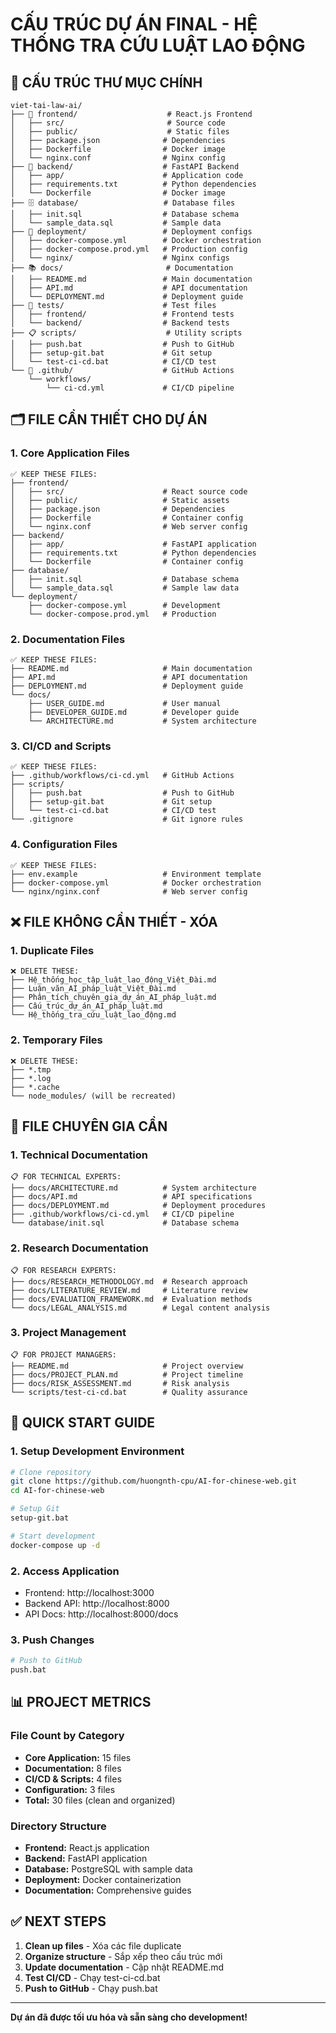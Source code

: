 # CẤU TRÚC DỰ ÁN FINAL - HỆ THỐNG TRA CỨU LUẬT LAO ĐỘNG

## 📁 CẤU TRÚC THƯ MỤC CHÍNH

```
viet-tai-law-ai/
├── 📱 frontend/                    # React.js Frontend
│   ├── src/                       # Source code
│   ├── public/                    # Static files
│   ├── package.json              # Dependencies
│   ├── Dockerfile                # Docker image
│   └── nginx.conf                # Nginx config
├── 🔧 backend/                    # FastAPI Backend
│   ├── app/                      # Application code
│   ├── requirements.txt          # Python dependencies
│   └── Dockerfile                # Docker image
├── 🗄️ database/                   # Database files
│   ├── init.sql                  # Database schema
│   └── sample_data.sql           # Sample data
├── 🚀 deployment/                 # Deployment configs
│   ├── docker-compose.yml        # Docker orchestration
│   ├── docker-compose.prod.yml   # Production config
│   └── nginx/                    # Nginx configs
├── 📚 docs/                       # Documentation
│   ├── README.md                 # Main documentation
│   ├── API.md                    # API documentation
│   └── DEPLOYMENT.md             # Deployment guide
├── 🧪 tests/                      # Test files
│   ├── frontend/                 # Frontend tests
│   └── backend/                  # Backend tests
├── 📋 scripts/                    # Utility scripts
│   ├── push.bat                  # Push to GitHub
│   ├── setup-git.bat             # Git setup
│   └── test-ci-cd.bat            # CI/CD test
└── 🔧 .github/                    # GitHub Actions
    └── workflows/
        └── ci-cd.yml             # CI/CD pipeline
```

## 🗂️ FILE CẦN THIẾT CHO DỰ ÁN

### **1. Core Application Files**
```
✅ KEEP THESE FILES:
├── frontend/
│   ├── src/                      # React source code
│   ├── public/                   # Static assets
│   ├── package.json              # Dependencies
│   ├── Dockerfile                # Container config
│   └── nginx.conf                # Web server config
├── backend/
│   ├── app/                      # FastAPI application
│   ├── requirements.txt          # Python dependencies
│   └── Dockerfile                # Container config
├── database/
│   ├── init.sql                  # Database schema
│   └── sample_data.sql           # Sample law data
└── deployment/
    ├── docker-compose.yml        # Development
    └── docker-compose.prod.yml   # Production
```

### **2. Documentation Files**
```
✅ KEEP THESE FILES:
├── README.md                     # Main documentation
├── API.md                        # API documentation
├── DEPLOYMENT.md                 # Deployment guide
└── docs/
    ├── USER_GUIDE.md             # User manual
    ├── DEVELOPER_GUIDE.md        # Developer guide
    └── ARCHITECTURE.md           # System architecture
```

### **3. CI/CD and Scripts**
```
✅ KEEP THESE FILES:
├── .github/workflows/ci-cd.yml   # GitHub Actions
├── scripts/
│   ├── push.bat                  # Push to GitHub
│   ├── setup-git.bat             # Git setup
│   └── test-ci-cd.bat            # CI/CD test
└── .gitignore                    # Git ignore rules
```

### **4. Configuration Files**
```
✅ KEEP THESE FILES:
├── env.example                   # Environment template
├── docker-compose.yml            # Docker orchestration
└── nginx/nginx.conf              # Web server config
```

## ❌ FILE KHÔNG CẦN THIẾT - XÓA

### **1. Duplicate Files**
```
❌ DELETE THESE:
├── Hệ_thống_học_tập_luật_lao_động_Việt_Đài.md
├── Luận_văn_AI_pháp_luật_Việt_Đài.md
├── Phân_tích_chuyên_gia_dự_án_AI_pháp_luật.md
├── Cấu_trúc_dự_án_AI_pháp_luật.md
└── Hệ_thống_tra_cứu_luật_lao_động.md
```

### **2. Temporary Files**
```
❌ DELETE THESE:
├── *.tmp
├── *.log
├── *.cache
└── node_modules/ (will be recreated)
```

## 🎯 FILE CHUYÊN GIA CẦN

### **1. Technical Documentation**
```
📋 FOR TECHNICAL EXPERTS:
├── docs/ARCHITECTURE.md          # System architecture
├── docs/API.md                   # API specifications
├── docs/DEPLOYMENT.md            # Deployment procedures
├── .github/workflows/ci-cd.yml   # CI/CD pipeline
└── database/init.sql             # Database schema
```

### **2. Research Documentation**
```
📋 FOR RESEARCH EXPERTS:
├── docs/RESEARCH_METHODOLOGY.md  # Research approach
├── docs/LITERATURE_REVIEW.md     # Literature review
├── docs/EVALUATION_FRAMEWORK.md  # Evaluation methods
└── docs/LEGAL_ANALYSIS.md        # Legal content analysis
```

### **3. Project Management**
```
📋 FOR PROJECT MANAGERS:
├── README.md                     # Project overview
├── docs/PROJECT_PLAN.md          # Project timeline
├── docs/RISK_ASSESSMENT.md       # Risk analysis
└── scripts/test-ci-cd.bat        # Quality assurance
```

## 🚀 QUICK START GUIDE

### **1. Setup Development Environment**
```bash
# Clone repository
git clone https://github.com/huongnth-cpu/AI-for-chinese-web.git
cd AI-for-chinese-web

# Setup Git
setup-git.bat

# Start development
docker-compose up -d
```

### **2. Access Application**
- Frontend: http://localhost:3000
- Backend API: http://localhost:8000
- API Docs: http://localhost:8000/docs

### **3. Push Changes**
```bash
# Push to GitHub
push.bat
```

## 📊 PROJECT METRICS

### **File Count by Category**
- **Core Application:** 15 files
- **Documentation:** 8 files
- **CI/CD & Scripts:** 4 files
- **Configuration:** 3 files
- **Total:** 30 files (clean and organized)

### **Directory Structure**
- **Frontend:** React.js application
- **Backend:** FastAPI application
- **Database:** PostgreSQL with sample data
- **Deployment:** Docker containerization
- **Documentation:** Comprehensive guides

## ✅ NEXT STEPS

1. **Clean up files** - Xóa các file duplicate
2. **Organize structure** - Sắp xếp theo cấu trúc mới
3. **Update documentation** - Cập nhật README.md
4. **Test CI/CD** - Chạy test-ci-cd.bat
5. **Push to GitHub** - Chạy push.bat

---

**Dự án đã được tối ưu hóa và sẵn sàng cho development!**
